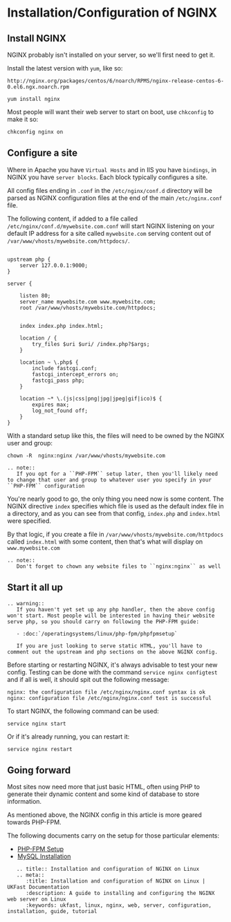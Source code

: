 # Installation/Configuration of NGINX

## Install NGINX

NGINX probably isn't installed on your server, so we'll first need to get it.

Install the latest version with `yum`, like so:

```console
http://nginx.org/packages/centos/6/noarch/RPMS/nginx-release-centos-6-0.el6.ngx.noarch.rpm
```

```console
yum install nginx
```

Most people will want their web server to start on boot, use `chkconfig` to make it so:

```console
chkconfig nginx on
```

## Configure a site

Where in Apache you have `Virtual Hosts` and in IIS you have `bindings`, in NGINX you have `server blocks`. Each block typically configures a site.

All config files ending in `.conf` in the `/etc/nginx/conf.d` directory will be parsed as NGINX configuration files at the end of the main `/etc/nginx.conf` file.

The following content, if added to a file called `/etc/nginx/conf.d/mywebsite.com.conf` will start NGINX listening on your default IP address for a site called `mywebsite.com` serving content out of `/var/www/vhosts/mywebsite.com/httpdocs/`.

```nginx

upstream php {
    server 127.0.0.1:9000;
}

server {

    listen 80;
    server_name mywebsite.com www.mywebsite.com;
    root /var/www/vhosts/mywebsite.com/httpdocs;


    index index.php index.html;

    location / {
        try_files $uri $uri/ /index.php?$args;
    }

    location ~ \.php$ {
        include fastcgi.conf;
        fastcgi_intercept_errors on;
        fastcgi_pass php;
    }

    location ~* \.(js|css|png|jpg|jpeg|gif|ico)$ {
        expires max;
        log_not_found off;
    }
}
```

With a standard setup like this, the files will need to be owned by the NGINX user and group:

```console
chown -R  nginx:nginx /var/www/vhosts/mywebsite.com
```

```eval_rst
.. note::
   If you opt for a ``PHP-FPM`` setup later, then you'll likely need to change that user and group to whatever user you specify in your ``PHP-FPM`` configuration
```

You're nearly good to go, the only thing you need now is some content. The NGINX directive `index` specifies which file is used as the default index file in a directory, and as you can see from that config, `index.php` and `index.html` were specified.

By that logic, if you create a file in `/var/www/vhosts/mywebsite.com/httpdocs` called `index.html` with some content, then that's what will display on `www.mywebsite.com`

```eval_rst
.. note::
   Don't forget to chown any website files to ``nginx:nginx`` as well
```

## Start it all up

```eval_rst
.. warning::
   If you haven't yet set up any php handler, then the above config won't start. Most people will be interested in having their website serve php, so you should carry on following the PHP-FPM guide:

   - :doc:`/operatingsystems/linux/php-fpm/phpfpmsetup`

   If you are just looking to serve static HTML, you'll have to comment out the upstream and php sections on the above NGINX config.
```

Before starting or restarting NGINX, it's always advisable to test your new config. Testing can be done with the command `service nginx configtest` and if all is well, it should spit out the following message:

```console
nginx: the configuration file /etc/nginx/nginx.conf syntax is ok
nginx: configuration file /etc/nginx/nginx.conf test is successful
```

To start NGINX, the following command can be used:

```console
service nginx start
```

Or if it's already running, you can restart it:

```console
service nginx restart
```

## Going forward

Most sites now need more that just basic HTML, often using PHP to generate their dynamic content and some kind of database to store information.

As mentioned above, the NGINX config in this article is more geared towards PHP-FPM.

The following documents carry on the setup for those particular elements:

- [PHP-FPM Setup](/operatingsystems/linux/php-fpm/phpfpmsetup)
- [MySQL Installation](/operatingsystems/linux/mysql/installation)

```eval_rst
   .. title:: Installation and configuration of NGINX on Linux
   .. meta::
      :title: Installation and configuration of NGINX on Linux | UKFast Documentation
      :description: A guide to installing and configuring the NGINX web server on Linux
      :keywords: ukfast, linux, nginx, web, server, configuration, installation, guide, tutorial
```
